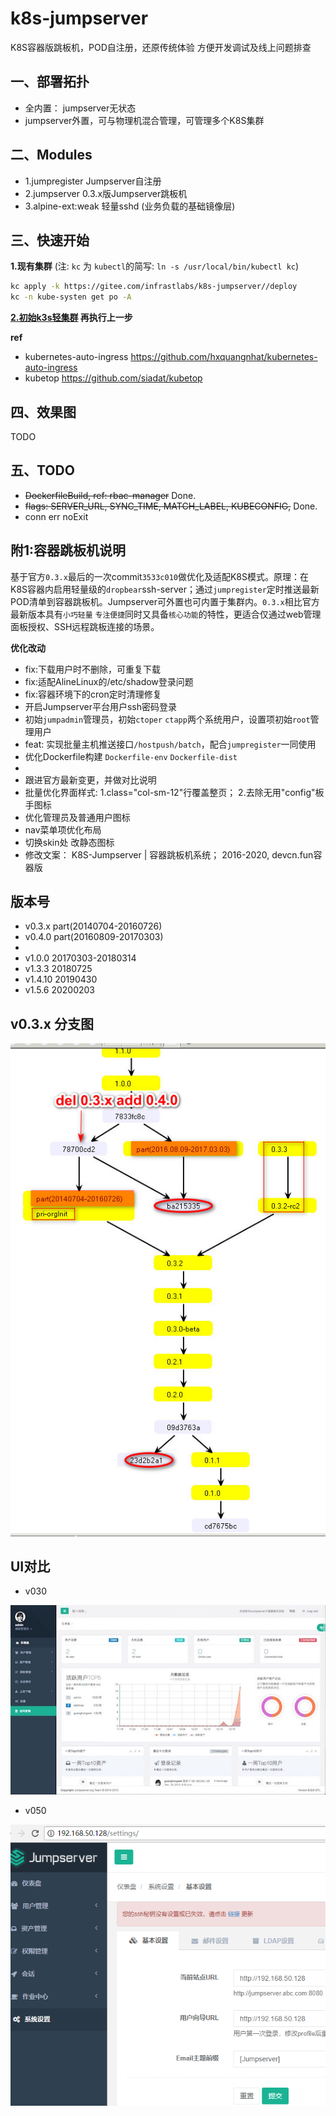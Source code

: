 # k8s-jumpserver

K8S容器版跳板机，POD自注册，还原传统体验 方便开发调试及线上问题排查

## 一、部署拓扑

- 全内置： jumpserver无状态
- jumpserver外置，可与物理机混合管理，可管理多个K8S集群

## 二、Modules

- 1.jumpregister Jumpserver自注册
- 2.jumpserver 0.3.x版Jumpserver跳板机
- 3.alpine-ext:weak 轻量sshd (业务负载的基础镜像层)

## 三、快速开始

**1.现有集群** (注: `kc` 为 `kubectl`的简写: `ln -s /usr/local/bin/kubectl kc`)

```bash
kc apply -k https://gitee.com/infrastlabs/k8s-jumpserver//deploy
kc -n kube-systen get po -A
```

**[2.初始k3s轻集群](k3s/README.md) 再执行上一步**

**ref**

- kubernetes-auto-ingress https://github.com/hxquangnhat/kubernetes-auto-ingress
- kubetop https://github.com/siadat/kubetop

## 四、效果图

TODO

## 五、TODO

- ~~DockerfileBuild, ref: rbac-manager~~ Done.
- ~~flags: SERVER_URL, SYNC_TIME, MATCH_LABEL, KUBECONFIG,~~ Done.
- conn err noExit


## 附1:容器跳板机说明

基于官方`0.3.x`最后的一次commit`3533c010`做优化及适配K8S模式。原理：在K8S容器内启用轻量级的`dropbear`ssh-server；通过`jumpregister`定时推送最新POD清单到容器跳板机。Jumpserver可外置也可内置于集群内。`0.3.x`相比官方最新版本具有`小巧轻量` `专注便捷`同时又具备`核心功能`的特性，更适合仅通过web管理面板授权、SSH远程跳板连接的场景。

**优化改动**

- fix:下载用户时不删除，可重复下载
- fix:适配AlineLinux的/etc/shadow登录问题
- fix:容器环境下的cron定时清理修复
- 开启Jumpserver平台用户ssh密码登录
- 初始`jumpadmin`管理员，初始`ctoper` `ctapp`两个系统用户，设置项初始`root`管理用户
- feat: 实现批量主机推送接口`/hostpush/batch`，配合`jumpregister`一同使用
- 优化Dockerfile构建 `Dockerfile-env` `Dockerfile-dist`
- 
- 跟进官方最新变更，并做对比说明
- 批量优化界面样式: 1.class="col-sm-12"行覆盖整页； 2.去除无用"config"板手图标
- 优化管理员及普通用户图标
- nav菜单项优化布局
- 切换skin处 改静态图标
- 修改文案： K8S-Jumpserver | 容器跳板机系统； 2016-2020, devcn.fun容器版

## 版本号

- v0.3.x part(20140704-20160726)
- v0.4.0 part(20160809-20170303)
- 
- v1.0.0  20170303-20180314
- v1.3.3  20180725
- v1.4.10 20190430
- v1.5.6  20200203

## v0.3.x 分支图

![](docs/flow_v0.3.x.jpg)

## UI对比

- v030

![](docs/v030_index.jpg)

- v050

![](docs/v050_5.png)
